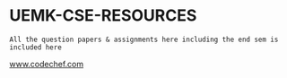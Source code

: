 # UEMK-CSE-RESOURCES
```All the question papers & assignments here including the end sem is included here```

www.codechef.com
